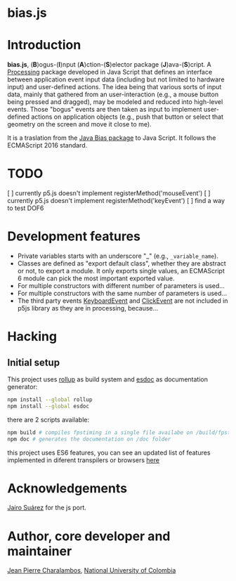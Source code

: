 bias.js
====

# Introduction

**bias.js**, (**B**)ogus-(**I**)nput (**A**)ction-(**S**)elector package (**J**)ava-(**S**)cript. A [Processing](http://processing.org) package developed in Java Script that defines an interface between application event input data (including but not limited to hardware input) and user-defined actions. The idea being that various sorts of input data, mainly that gathered from an user-interaction (e.g., a mouse button being pressed and dragged), may be modeled and reduced into high-level events. Those "bogus" events are then taken
as input to implement user-defined actions on application objects (e.g., push that button or select that geometry on the
screen and move it close to me).

It is a traslation from the [Java Bias package](https://github.com/nakednous/bias) to Java Script. It follows the ECMAScript 2016 standard. 

# TODO

[ ] currently p5.js doesn't implement registerMethod('mouseEvent')
[ ] currently p5.js doesn't implement registerMethod('keyEvent')
[ ] find a way to test DOF6


# Development features

- Private variables starts with an underscore "_" (e.g., `_variable_name`).
- Classes are defined as "export default class", whether they are abstract or not, to export a module. It only exports single values, an ECMAScript 6 module can pick the most important exported value. 
- For multiple constructors with different number of parameters is used...
- For multiple constructors with the same number of parameters is used...
- The third party events [KeyboardEvent](http://otrolado.info/biasApi/remixlab/bias/event/KeyboardEvent.html) and [ClickEvent](http://otrolado.info/biasApi/remixlab/bias/event/ClickEvent.html) are not included in p5js library as they are in processing, because...

# Hacking

## Initial setup

This project uses [rollup](https://rollupjs.org/) as build system and
[esdoc](https://esdoc.org/) as documentation generator:

```sh
npm install --global rollup
npm install --global esdoc
```

there are 2 scripts available:

```sh
npm build # compiles fpstiming in a single file availabe on /build/fpstiming/.js
npm doc # generates the documentation on /doc folder
```

this project uses ES6 features, you can see an updated list of features
implemented in diferent transpilers or browsers [here](https://kangax.github.io/compat-table/es6/)

# Acknowledgements

[Jairo Suárez](https://github.com/xyos) for the js port.

# Author, core developer and maintainer

[Jean Pierre Charalambos](http://disi.unal.edu.co/profesores/pierre/), [National University of Colombia](http://www.unal.edu.co)
